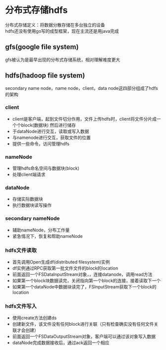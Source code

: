 # 分布式存储hdfs
分布式存储定义：将数据分散存储在多台独立的设备  
hdfs还没有使用go写的成型框架，现在主流还是用java完成  

## gfs(google file system)
gfs被认为是最早出现的分布式存储系统，相对理解难度更大

## hdfs(hadoop file system)
secondary name node，name node，client，data node这四部分组成了hdfs的架构

### client
+ client是客户端，起到文件切分作用，文件上传hdfs时，client将文件分片成一个个block(数据块) 然后进行储存
+ 于dataNode进行交互，读取或写入数据
+ 与namenode进行交互，获取文件的位置
+ 提供一些命令，访问管理hdfs
### nameNode
+ 管理hdfs命名空间与数据块(block)
+ 处理client端请求
### dataNode
+ 存储实际数据块
+ 执行数据块读写操作
### secondary nameNode
+ 辅助nameNode，分布工作量
+ 紧急情况下，恢复和帮助nameNode
### hdfs文件读取
+ 首先调用Open生成df(distributed filesystem)实例
+ df实例通过RPC获取第一批文件文件的block的location
+ 前面返回一个FSDataInputStream对象，，连接datanode，调用read方法
+ 如果第一个block块数据读完，关闭指向第一个block的连接，接着读取下一个
+ 如果第一个dataNode中数据块读完了，FSInputStream获取下一个block的location
### hdfs文件写入
+ 使用create方法创建ds
+ 创建新文件，该文件没有任何block进行关联（只有检查确实没有任何文件关联才会创建）
+ 前面返回一个FSDataOutputStream对象，客户端可以通过该对象写入数据
+ dataNode完成数据接收后，通过ack返回一个相应
